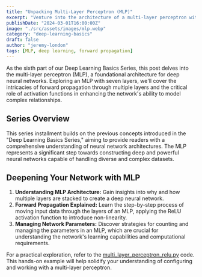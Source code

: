 ```yaml
---
title: "Unpacking Multi-Layer Perceptron (MLP)"
excerpt: "Venture into the architecture of a multi-layer perceptron with seven layers, understanding forward propagation and activation functions in a deeper network."
publishDate: "2024-03-01T16:00:00Z"
image: "./src/assets/images/mlp.webp"
category: "deep-learning-basics"
draft: false
author: "jeremy-london"
tags: [MLP, deep learning, forward propagation]
---
```


As the sixth part of our Deep Learning Basics Series, this post delves into the multi-layer perceptron (MLP), a foundational architecture for deep neural networks. Exploring an MLP with seven layers, we'll cover the intricacies of forward propagation through multiple layers and the critical role of activation functions in enhancing the network's ability to model complex relationships.

## Series Overview

This series installment builds on the previous concepts introduced in the "Deep Learning Basics Series," aiming to provide readers with a comprehensive understanding of neural network architectures. The MLP represents a significant step towards constructing deep and powerful neural networks capable of handling diverse and complex datasets.

## Deepening Your Network with MLP

1. **Understanding MLP Architecture:** Gain insights into why and how multiple layers are stacked to create a deep neural network.
2. **Forward Propagation Explained:** Learn the step-by-step process of moving input data through the layers of an MLP, applying the ReLU activation function to introduce non-linearity.
3. **Managing Network Parameters:** Discover strategies for counting and managing the parameters in an MLP, which are crucial for understanding the network's learning capabilities and computational requirements.

For a practical exploration, refer to the [multi_layer_perceptron_relu.py](./multi_layer_perceptron_relu.py) code. This hands-on example will help solidify your understanding of configuring and working with a multi-layer perceptron.
